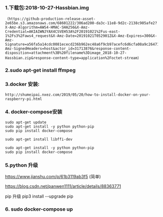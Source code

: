 ### 1.下载包:2018-10-27-Hassbian.img 
    （https://github-production-release-asset-2e65be.s3.amazonaws.com/68601222/306ad200-da3c-11e8-9d2c-2138c905afe2?X-Amz-Algorithm=AWS4-HMAC-SHA256&X-Amz-Credential=AKIAIWNJYAX4CSVEH53A%2F20191021%2Fus-east-1%2Fs3%2Faws4_request&X-Amz-Date=20191021T052901Z&X-Amz-Expires=300&X-Amz-Signature=a56fa5a14cdc0081ececd236b962ec48a6f9cb97acefc6d6cfa08a9c2647105a&X-Amz-SignedHeaders=host&actor_id=31713876&response-content-disposition=attachment%3B%20filename%3Dimage_2018-10-27-Hassbian.zip&response-content-type=application%2Foctet-stream）
### 2.sudo apt-get install ffmpeg

### 3.docker 安装:
    http://shumeipai.nxez.com/2019/05/20/how-to-install-docker-on-your-raspberry-pi.html
    
### 4. docker-compose安装
    sudo apt-get update
    sudo apt-get install -y python python-pip
    sudo pip install docker-compose
    
    sudo apt-get install libffi-dev

    sudo apt-get install -y python python-pip
    sudo pip install docker-compose
### 5.python 升级
   https://www.jianshu.com/p/61b3119ab3f5 (简单)
   
   https://blog.csdn.net/panwen1111/article/details/88363771
    
   pip 升级 
   pip3 install --upgrade pip
   
   
 ### 6. sudo docker-compose up   
   
  
  
  
    
    
